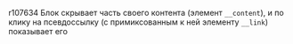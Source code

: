 r107634
Блок скрывает часть своего контента (элемент `__content`), и по клику на псевдоссылку (с примиксованным к ней элементу `__link`) показывает его
